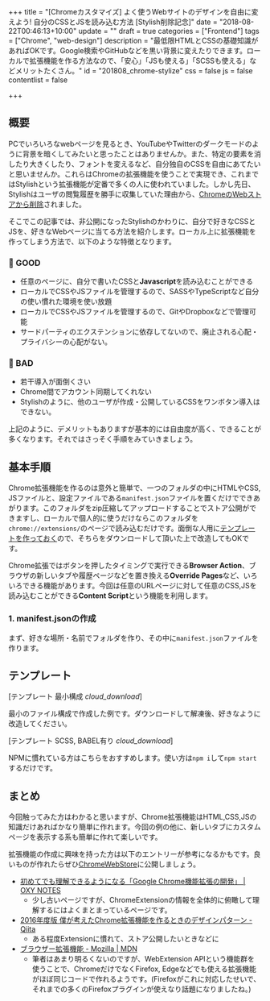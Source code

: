 +++
title = "[Chromeカスタマイズ] よく使うWebサイトのデザインを自由に変えよう! 自分のCSSとJSを読み込む方法 [Stylish削除記念]"
date = "2018-08-22T00:46:13+10:00"
update = ""
draft = true
categories = ["Frontend"]
tags = ["Chrome", "web-design"]
description = "最低限HTMLとCSSの基礎知識があればOKです。Google検索やGitHubなどを黒い背景に変えたりできます。ローカルで拡張機能を作る方法なので、「安心」「JSも使える」「SCSSも使える」などメリットたくさん。"
id = "201808_chrome-stylize"
css = false
js = false
contentlist = false

+++

## 概要
PCでいろいろなwebページを見るとき、YouTubeやTwitterのダークモードのように背景を暗くしてみたいと思ったことはありませんか。また、特定の要素を消したり大きくしたり、フォントを変えるなど、自分独自のCSSを自由にあてたいと思いませんか。これらはChromeの拡張機能を使うことで実現でき、これまではStylishという拡張機能が定番で多くの人に使われていました。しかし先日、Stylishはユーザの閲覧履歴を勝手に収集していた理由から、[ChromeのWebストアから削除](https://forest.watch.impress.co.jp/docs/news/1131353.html)されました。

そこでこの記事では、非公開になったStylishのかわりに、自分で好きなCSSとJSを、好きなWebページに当てる方法を紹介します。ローカル上に拡張機能を作ってしまう方法で、以下のような特徴となります。

### 🙆 GOOD
- 任意のページに、自分で書いたCSSと**Javascript**を読み込むことができる
- ローカルでCSSやJSファイルを管理するので、SASSやTypeScriptなど自分の使い慣れた環境を使い放題
- ローカルでCSSやJSファイルを管理するので、GitやDropboxなどで管理可能
- サードパーティのエクステンションに依存してないので、廃止される心配・プライバシーの心配がない。

### 🙅 BAD
- 若干導入が面倒くさい
- Chrome間でアカウント同期してくれない
- Stylishのように、他のユーザが作成・公開しているCSSをワンボタン導入はできない。

上記のように、デメリットもありますが基本的には自由度が高く、できることが多くなります。それではさっそく手順をみていきましょう。


## 基本手順
Chrome拡張機能を作るのは意外と簡単で、一つのフォルダの中にHTMLやCSS, JSファイルと、設定ファイルである`manifest.json`ファイルを置くだけでできあがります。このフォルダをzip圧縮してアップロードすることでストア公開ができますし、ローカルで個人的に使うだけならこのフォルダを`chrome://extensions/`のページで読み込むだけです。面倒な人用に[テンプレートを作っておく](#template)ので、そちらをダウンロードして頂いた上で改造してもOKです。

Chrome拡張ではボタンを押したタイミングで実行できる<b>Browser Action</b>、ブラウザの新しいタブや履歴ページなどを置き換える<b>Override Pages</b>など、いろいろできる機能があります。今回は任意のURLページに対して任意のCSS,JSを読み込むことができる**Content Script**という機能を利用します。

### 1. manifest.jsonの作成
まず、好きな場所・名前でフォルダを作り、その中に`manifest.json`ファイルを作ります。

## テンプレート

[テンプレート 最小構成 <i class="material-icons">cloud_download</i>]

最小のファイル構成で作成した例です。ダウンロードして解凍後、好きなように改造してください。

[テンプレート SCSS, BABEL有り <i class="material-icons">cloud_download</i>]

NPMに慣れている方はこちらをおすすめします。使い方は`npm i`して`npm start`するだけです。

## まとめ
今回触ってみた方はわかると思いますが、Chrome拡張機能はHTML,CSS,JSの知識だけあればかなり簡単に作れます。今回の例の他に、新しいタブにカスタムページを表示する系も簡単に作れて楽しいです。

拡張機能の作成に興味を持った方は以下のエントリーが参考になるかもです。良いものが作れたらぜひ[ChromeWebStore](https://chrome.google.com/webstore/category/extensions)に公開しましょう。
- [初めてでも理解できるようになる「Google Chrome機能拡張の開発」 | OXY NOTES](https://oxynotes.com/?p=8836)
  - 少し古いページですが、ChromeExtensionの情報を全体的に俯瞰して理解するにはよくまとまっているページです。
- [2016年度版 僕が考えたChrome拡張機能を作るときのデザインパターン - Qiita](https://qiita.com/yoichiro6642/items/d446256e0bd709e2d76b)
  - ある程度Extensionに慣れて、ストア公開したいときなどに
- [ブラウザー拡張機能 - Mozilla | MDN](https://developer.mozilla.org/ja/docs/Mozilla/Add-ons/WebExtensions)
  - 筆者はあまり明るくないのですが、WebExtension APIという機能群を使うことで、ChromeだけでなくFirefox, Edgeなどでも使える拡張機能がほぼ同じコードで作れるようです。(Firefoxがこれに対応したせいで、それまでの多くのFirefoxプラグインが使えなり話題になりましたね。)
